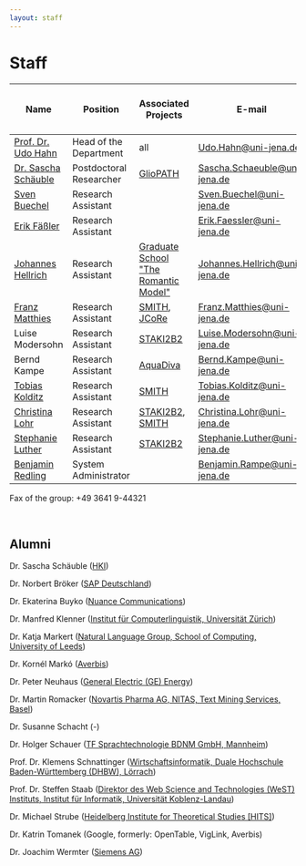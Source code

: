 ```yaml
---
layout: staff
---
```


# Staff

| Name        | Position           | Associated Projects | E-mail | Telephone (prefix +49 3641 9) |
| ------------- | ------------- | ----- | ------------- | ------------- |
| [Prof. Dr. Udo Hahn](https://julielab.github.io/web/staff/Prof_+Dr_+Udo+Hahn.html)	| Head of the Department	|  all	| [Udo.Hahn@uni-jena.de](mailto:Udo.Hahn@uni-jena.de)	| 44320 |
| [Dr. Sascha Schäuble](https://julielab.github.io/web/staff/Dr_+Sascha+Sch%C3%A4uble.html) | Postdoctoral Researcher | [GlioPATH](http://www.sys-med.de/en/young-investigators/junior-research-alliances/gliopath/) | [Sascha.Schaeuble@uni-jena.de](mailto:Sascha.Schaeuble@uni-jena.de) | 44323 |
| [Sven Buechel](https://julielab.github.io/web/staff/Sven+Buechel.html)	| Research Assistant	| |	[Sven.Buechel@uni-jena.de](mailto:Sven.Buechel@uni-jena.de) | 44324 |
| [Erik Fäßler](https://julielab.github.io/web/staff/Erik+F%C3%A4%C3%9Fler.html)	| Research Assistant	| |	[Erik.Faessler@uni-jena.de](mailto:Erik.Faessler@uni-jena.de)	| 44324 |
| [Johannes Hellrich](https://julielab.github.io/web/staff/Johannes+Hellrich.html)	| Research Assistant	| [Graduate School "The Romantic Model"](http://modellromantik.uni-jena.de/)	| [Johannes.Hellrich@uni-jena.de](mailto:Johannes.Hellrich@uni-jena.de)	| 44305 |
| [Franz Matthies](https://julielab.github.io/web/staff/Franz+Matthies.html) | Research Assistant	| [SMITH](http://www.smith.care/), [JCoRe](https://julielab.github.io/) | [Franz.Matthies@uni-jena.de](mailto:Franz.Matthies@uni-jena.de)	| 44305 |
| Luise Modersohn | Research Assistant | [STAKI2B2](http://gepris.dfg.de/gepris/projekt/315098900)	| [Luise.Modersohn@uni-jena.de](mailto:Luise.Modersohn@uni-jena.de) | 44305 |
| Bernd Kampe | Research Assistant | [AquaDiva](http://www.aquadiva.uni-jena.de/) | [Bernd.Kampe@uni-jena.de](mailto:Bernd.Kampe@uni-jena.de) | 44324 |
| [Tobias Kolditz](https://julielab.github.io/web/staff/Tobias+Kolditz.html) | Research Assistant | [SMITH](http://www.smith.care/)	| [Tobias.Kolditz@uni-jena.de](mailto:Tobias.Kolditz@uni-jena.de) | 44303 |
| [Christina Lohr](https://julielab.github.io/web/staff/Christina+Lohr.html)	| Research Assistant	| [STAKI2B2](http://gepris.dfg.de/gepris/projekt/315098900), [SMITH](http://www.smith.care/)	| [Christina.Lohr@uni-jena.de](mailto:Christina.Lohr@uni-jena.de)	| 44303 |
| [Stephanie Luther](https://julielab.github.io/web/staff/Stephanie+Luther.html) | Research Assistant | [STAKI2B2](http://gepris.dfg.de/gepris/projekt/315098900)	| [Stephanie.Luther@uni-jena.de](mailto:Stephanie.Luther@uni-jena.de) | 44303 |
| [Benjamin Redling](https://julielab.github.io/web/staff/Benjamin+Redling.html)	| System Administrator | |	[Benjamin.Rampe@uni-jena.de](mailto:Benjamin.Rampe@uni-jena.de)	| 44323 |

Fax of the group: +49 3641 9-44321

<br>

## Alumni

Dr. Sascha Schäuble ([HKI](https://www.leibniz-hki.de/de/home.html))

Dr. Norbert Bröker ([SAP Deutschland](http://www.sap.com/germany/index.epx))

Dr. Ekaterina Buyko ([Nuance Communications](http://www.nuance.de/))

Dr. Manfred Klenner ([Institut für Computerlinguistik, Universität Zürich](http://www.cl.uzh.ch/people/team/klenner.html))

Dr. Katja Markert ([Natural Language Group, School of Computing, University of Leeds](http://www.comp.leeds.ac.uk/markert/))

Dr. Kornél Markó ([Averbis](http://www.averbis.de/))

Dr. Peter Neuhaus ([General Electric (GE) Energy](http://www.ge.com/de/home/))

Dr. Martin Romacker ([Novartis Pharma AG, NITAS, Text Mining Services, Basel](http://www.novartis.ch/))

Dr. Susanne Schacht (-)

Dr. Holger Schauer ([TF Sprachtechnologie BDNM GmbH, Mannheim](http://www.bi-media.de/))

Prof. Dr. Klemens Schnattinger ([Wirtschaftsinformatik, Duale Hochschule Baden-Württemberg (DHBW), Lörrach](http://www.dhbw-loerrach.de/index.php?id=schnattinger))

Prof. Dr. Steffen Staab ([Direktor des Web Science and Technologies (WeST) Instituts, Institut für Informatik, Universität Koblenz-Landau](http://www.uni-koblenz.de/~staab/))

Dr. Michael Strube ([Heidelberg Institute for Theoretical Studies [HITS]](http://www.h-its.org/english/homes/strube/index.php))

Dr. Katrin Tomanek (Google, formerly: OpenTable, VigLink, Averbis)

Dr. Joachim Wermter ([Siemens AG](http://www.siemens.com/entry/cc/en/))
